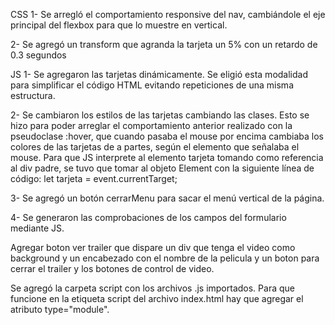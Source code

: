 CSS
1- Se arregló el comportamiento responsive del nav, cambiándole el eje principal del flexbox para que lo muestre en vertical.

2- Se agregó un transform que agranda la tarjeta un 5% con un retardo de 0.3 segundos

JS
1- Se agregaron las tarjetas dinámicamente. Se eligió esta modalidad para simplificar el código HTML evitando repeticiones de una misma estructura.

2- Se cambiaron los estilos de las tarjetas cambiando las clases. Esto se hizo para poder arreglar el comportamiento anterior realizado con la pseudoclase :hover, que cuando pasaba el mouse por encima cambiaba los colores de las tarjetas de a partes, según el elemento que señalaba el mouse. Para que JS interprete al elemento tarjeta tomando como referencia al div padre, se tuvo que tomar al objeto Element con la siguiente línea de código: let tarjeta = event.currentTarget;

3- Se agregó un botón cerrarMenu para sacar el menú vertical de la página.

4- Se generaron las comprobaciones de los campos del formulario mediante JS.

Agregar boton ver trailer que dispare un div que tenga el video como background y un encabezado con el nombre de la pelicula y un boton para cerrar el trailer y los botones de control de video.

Se agregó la carpeta script con los archivos .js importados. Para que funcione en la etiqueta script del archivo index.html hay que agregar el atributo type="module".